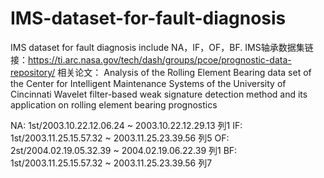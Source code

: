 # IMS-dataset-for-fault-diagnosis
IMS dataset for fault diagnosis include NA，IF，OF，BF.
IMS轴承数据集链接：https://ti.arc.nasa.gov/tech/dash/groups/pcoe/prognostic-data-repository/
相关论文：
Analysis of the Rolling Element Bearing data set of the Center for Intelligent Maintenance Systems of the University of Cincinnati
Wavelet filter-based weak signature detection method and its application on rolling element bearing prognostics

NA: 1st/2003.10.22.12.06.24 ~ 2003.10.22.12.29.13 列1
IF: 1st/2003.11.25.15.57.32 ~ 2003.11.25.23.39.56 列5
OF: 2st/2004.02.19.05.32.39 ~ 2004.02.19.06.22.39 列1
BF: 1st/2003.11.25.15.57.32 ~ 2003.11.25.23.39.56 列7
